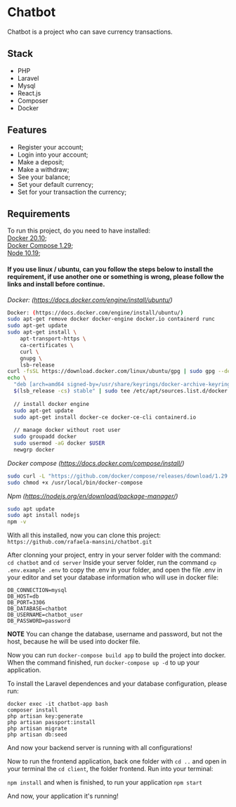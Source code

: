 # Chatbot

Chatbot is a project who can save currency transactions.

## Stack
  - PHP
  - Laravel
  - Mysql
  - React.js
  - Composer
  - Docker

## Features
 - Register your account;
 - Login into your account;
 - Make a deposit;
 - Make a withdraw;
 - See your balance;
 - Set your default currency;
 - Set for your transaction the currency;

## Requirements
To run this project, do you need to have installed:<br/>
[Docker 20.10](https://docs.docker.com/engine/install/ubuntu/);<br/>
[Docker Compose 1.29](https://docs.docker.com/compose/install/);<br/>
[Node 10.19](https://nodejs.org/en/download/package-manager/);<br/>

#### If you use linux / ubuntu, can you follow the steps below to install the requirement, if use another one or something is wrong, please follow the links and install before continue.

<i>Docker: (https://docs.docker.com/engine/install/ubuntu/)</i>
~~~bash
Docker: (https://docs.docker.com/engine/install/ubuntu/)
sudo apt-get remove docker docker-engine docker.io containerd runc
sudo apt-get update
sudo apt-get install \
    apt-transport-https \
    ca-certificates \
    curl \
    gnupg \
    lsb-release
curl -fsSL https://download.docker.com/linux/ubuntu/gpg | sudo gpg --dearmor -o /usr/share/keyrings/docker-archive-keyring.gpg
echo \
  "deb [arch=amd64 signed-by=/usr/share/keyrings/docker-archive-keyring.gpg] https://download.docker.com/linux/ubuntu \
  $(lsb_release -cs) stable" | sudo tee /etc/apt/sources.list.d/docker.list > /dev/null
  
  // install docker engine
  sudo apt-get update
  sudo apt-get install docker-ce docker-ce-cli containerd.io
  
  // manage docker without root user
  sudo groupadd docker
  sudo usermod -aG docker $USER
  newgrp docker 
~~~

<i>Docker compose (https://docs.docker.com/compose/install/)</i>
~~~bash
sudo curl -L "https://github.com/docker/compose/releases/download/1.29.2/docker-compose-$(uname -s)-$(uname -m)" -o /usr/local/bin/docker-compose
sudo chmod +x /usr/local/bin/docker-compose
~~~

<i>Npm (https://nodejs.org/en/download/package-manager/)</i>
~~~bash
sudo apt update
sudo apt install nodejs
npm -v
~~~

With all this installed, now you can clone this project: `https://github.com/rafaela-mansini/chatbot.git`

After clonning your project, entry in your server folder with the command:
`cd chatbot` and `cd server`
Inside your server folder, run the command `cp .env.example .env` to copy the .env in your folder, and open the file .env in your editor and set your database information who will use in docker file:

```
DB_CONNECTION=mysql
DB_HOST=db
DB_PORT=3306
DB_DATABASE=chatbot
DB_USERNAME=chatbot_user
DB_PASSWORD=password
```
**NOTE**
You can change the database, username and password, but not the host, because he will be used into docker file.

Now you can run `docker-compose build app` to build the project into docker. When the command finished, run `docker-compose up -d` to up your application.

To install the Laravel dependences and your database configuration, please run:

~~~composer
docker exec -it chatbot-app bash
composer install
php artisan key:generate
php artisan passport:install
php artisan migrate
php artisan db:seed
~~~
And now your backend server is running with all configurations!

Now to run the frontend application, back one folder with `cd ..` and open in your terminal the `cd client`, the folder frontend.
Run into your terminal:

`npm install`
and when is finished, to run your application `npm start`

And now, your application it's running!




